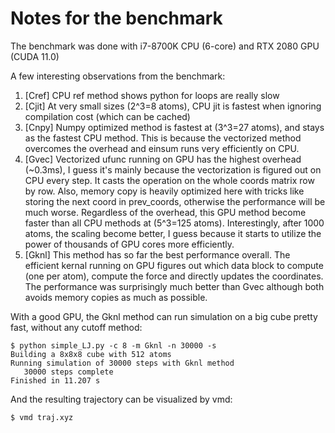 # Notes for the benchmark

The benchmark was done with i7-8700K CPU (6-core) and RTX 2080 GPU (CUDA 11.0)

A few interesting observations from the benchmark:
1. [Cref] CPU ref method shows python for loops are really slow
2. [Cjit] At very small sizes (2^3=8 atoms), CPU jit is fastest when ignoring compilation cost (which can be cached)
3. [Cnpy] Numpy optimized method is fastest at (3^3=27 atoms), and stays as the fastest CPU method. This is because the vectorized method overcomes the overhead and einsum runs very efficiently on CPU.
3. [Gvec] Vectorized ufunc running on GPU has the highest overhead (~0.3ms), I guess it's mainly because the vectorization is figured out on CPU every step. It casts the operation on the whole coords matrix row by row. Also, memory copy is heavily optimized here with tricks like storing the next coord in prev_coords, otherwise the performance will be much worse. Regardless of the overhead, this GPU method become faster than all CPU methods at (5^3=125 atoms). Interestingly, after 1000 atoms, the scaling become better, I guess because it starts to utilize the power of thousands of GPU cores more efficiently.
4. [Gknl] This method has so far the best performance overall. The efficient kernal running on GPU figures out which data block to compute (one per atom), compute the force and directly updates the coordinates. The performance was surprisingly much better than Gvec although both avoids memory copies as much as possible.

With a good GPU, the Gknl method can run simulation on a big cube pretty fast, without any cutoff method:
```
$ python simple_LJ.py -c 8 -m Gknl -n 30000 -s
Building a 8x8x8 cube with 512 atoms
Running simulation of 30000 steps with Gknl method
   30000 steps complete
Finished in 11.207 s
```

And the resulting trajectory can be visualized by vmd:
```
$ vmd traj.xyz
```
